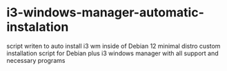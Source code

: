 # i3-windows-manager-automatic-instalation
script writen to auto install i3 wm inside of Debian 12 minimal distro
custom installation script for Debian plus i3 windows manager with all support and necessary programs
